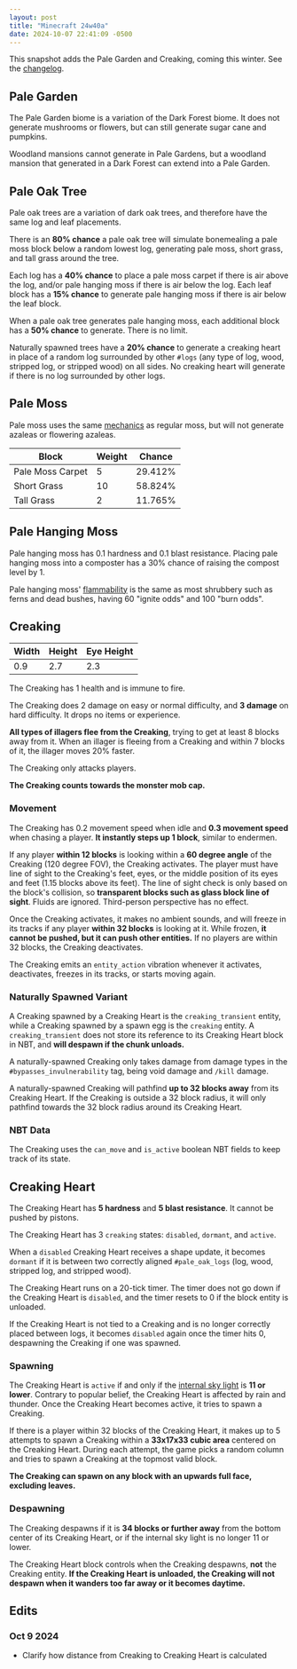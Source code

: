 ```yaml
---
layout: post
title: "Minecraft 24w40a"
date: 2024-10-07 22:41:09 -0500
---
```


This snapshot adds the Pale Garden and Creaking, coming this winter. See the [changelog](https://www.minecraft.net/en-us/article/minecraft-snapshot-24w40a).

## Pale Garden

The Pale Garden biome is a variation of the Dark Forest biome. It does not generate mushrooms or flowers, but can still generate sugar cane and pumpkins.

Woodland mansions cannot generate in Pale Gardens, but a woodland mansion that generated in a Dark Forest can extend into a Pale Garden.

## Pale Oak Tree

Pale oak trees are a variation of dark oak trees, and therefore have the same log and leaf placements.

There is an **80% chance** a pale oak tree will simulate bonemealing a pale moss block below a random lowest log, generating pale moss, short grass, and tall grass around the tree.

Each log has a **40% chance** to place a pale moss carpet if there is air above the log, and/or pale hanging moss if there is air below the log. Each leaf block has a **15% chance** to generate pale hanging moss if there is air below the leaf block.

When a pale oak tree generates pale hanging moss, each additional block has a **50% chance** to generate. There is no limit.

Naturally spawned trees have a **20% chance** to generate a creaking heart in place of a random log surrounded by other `#logs` (any type of log, wood, stripped log, or stripped wood) on all sides. No creaking heart will generate if there is no log surrounded by other logs.

## Pale Moss

Pale moss uses the same [mechanics](https://minecraft.wiki/w/Moss_Block#Post-generation) as regular moss, but will not generate azaleas or flowering azaleas.

| Block            | Weight | Chance  |
| ---------------- | ------ | ------- |
| Pale Moss Carpet | 5      | 29.412% |
| Short Grass      | 10     | 58.824% |
| Tall Grass       | 2      | 11.765% |

## Pale Hanging Moss

Pale hanging moss has 0.1 hardness and 0.1 blast resistance. Placing pale hanging moss into a composter has a 30% chance of raising the compost level by 1.

Pale hanging moss' [flammability](https://minecraft.wiki/w/Fire#Flammable_blocks) is the same as most shrubbery such as ferns and dead bushes, having 60 "ignite odds" and 100 "burn odds".

## Creaking

| Width | Height | Eye Height |
| ----- | ------ | ---------- |
| 0.9   | 2.7    | 2.3        |

The Creaking has 1 health and is immune to fire.

The Creaking does 2 damage on easy or normal difficulty, and **3 damage** on hard difficulty. It drops no items or experience.

**All types of illagers flee from the Creaking**, trying to get at least 8 blocks away from it. When an illager is fleeing from a Creaking and within 7 blocks of it, the illager moves 20% faster.

The Creaking only attacks players.

**The Creaking counts towards the monster mob cap.**

### Movement

The Creaking has 0.2 movement speed when idle and **0.3 movement speed** when chasing a player. **It instantly steps up 1 block**, similar to endermen.

If any player **within 12 blocks** is looking within a **60 degree angle** of the Creaking (120 degree FOV), the Creaking activates. The player must have line of sight to the Creaking's feet, eyes, or the middle position of its eyes and feet (1.15 blocks above its feet). The line of sight check is only based on the block's collision, so **transparent blocks such as glass block line of sight**. Fluids are ignored. Third-person perspective has no effect.

Once the Creaking activates, it makes no ambient sounds, and will freeze in its tracks if any player **within 32 blocks** is looking at it. While frozen, **it cannot be pushed, but it can push other entities.** If no players are within 32 blocks, the Creaking deactivates.

The Creaking emits an `entity_action` vibration whenever it activates, deactivates, freezes in its tracks, or starts moving again.

### Naturally Spawned Variant

A Creaking spawned by a Creaking Heart is the `creaking_transient` entity, while a Creaking spawned by a spawn egg is the `creaking` entity. A `creaking_transient` does not store its reference to its Creaking Heart block in NBT, and **will despawn if the chunk unloads.**

A naturally-spawned Creaking only takes damage from damage types in the `#bypasses_invulnerability` tag, being void damage and `/kill` damage.

A naturally-spawned Creaking will pathfind **up to 32 blocks away** from its Creaking Heart. If the Creaking is outside a 32 block radius, it will only pathfind towards the 32 block radius around its Creaking Heart.

### NBT Data

The Creaking uses the `can_move` and `is_active` boolean NBT fields to keep track of its state.

## Creaking Heart

The Creaking Heart has **5 hardness** and **5 blast resistance**. It cannot be pushed by pistons.

The Creaking Heart has 3 `creaking` states: `disabled`, `dormant`, and `active`.

When a `disabled` Creaking Heart receives a shape update, it becomes `dormant` if it is between two correctly aligned `#pale_oak_logs` (log, wood, stripped log, and stripped wood).

The Creaking Heart runs on a 20-tick timer. The timer does not go down if the Creaking Heart is `disabled`, and the timer resets to 0 if the block entity is unloaded.

If the Creaking Heart is not tied to a Creaking and is no longer correctly placed between logs, it becomes `disabled` again once the timer hits 0, despawning the Creaking if one was spawned.

### Spawning

The Creaking Heart is `active` if and only if the [internal sky light](https://minecraft.wiki/w/Light#Internal_sky_light) is **11 or lower**. Contrary to popular belief, the Creaking Heart is affected by rain and thunder. Once the Creaking Heart becomes active, it tries to spawn a Creaking.

If there is a player within 32 blocks of the Creaking Heart, it makes up to 5 attempts to spawn a Creaking within a **33x17x33 cubic area** centered on the Creaking Heart. During each attempt, the game picks a random column and tries to spawn a Creaking at the topmost valid block.

**The Creaking can spawn on any block with an upwards full face, excluding leaves.**

### Despawning

The Creaking despawns if it is **34 blocks or further away** from the bottom center of its Creaking Heart, or if the internal sky light is no longer 11 or lower.

The Creaking Heart block controls when the Creaking despawns, **not** the Creaking entity. **If the Creaking Heart is unloaded, the Creaking will not despawn when it wanders too far away or it becomes daytime.**

## Edits

### Oct 9 2024

- Clarify how distance from Creaking to Creaking Heart is calculated

